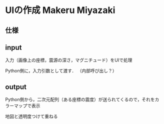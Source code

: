 # UIの作成 Makeru Miyazaki

## 仕様

## input

入力（画像上の座標，震源の深さ，マグニチュード）をUIで処理

Python側に，入力引数として渡す．
（内部呼び出し？）



## output

Python側から，二次元配列（ある座標の震度）が送られてくるので，それをカラーマップで表示

地図と透明度つけて重ねる
